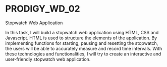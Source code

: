 # PRODIGY_WD_02
Stopwatch Web Application

In this task, I will build a stopwatch web application using HTML, CSS and Javascript. HTML is used to structure the elements of the application. By implementing functions for starting, pausing and resetting the stopwatch, the users will be able to accurately measure and record time intervals. With these technologies and functionalities, I will try to create an interactive and user-friendly stopwatch web application.
